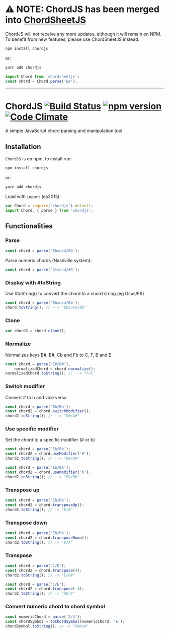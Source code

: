 # ⚠️ NOTE: ChordJS has been merged into [ChordSheetJS](https://github.com/martijnversluis/ChordSheetJS)

ChordJS will not receive any more updates, although it will remain on NPM. To benefit from new features, please use ChordSheetJS instead.

```bash
npm install chordjs
```

or:

```bash
yarn add chordjs
```

```javascript
import Chord from 'chordsheetjs';
const chord = Chord.parse('Em');
```

-----

# ChordJS [![Build Status](https://travis-ci.org/martijnversluis/ChordJS.svg?branch=master)](https://travis-ci.org/martijnversluis/ChordJS) [![npm version](https://badge.fury.io/js/chordjs.svg)](https://badge.fury.io/js/chordjs) [![Code Climate](https://codeclimate.com/github/martijnversluis/ChordJS/badges/gpa.svg)](https://codeclimate.com/github/martijnversluis/ChordJS)

A simple JavaScript chord parsing and manipulation tool

## Installation

`ChordJS` is on npm, to install run:

```bash
npm install chordjs
```

or:

```bash
yarn add chordjs
```

Load with `import` (es2015):

```javascript
var Chord = require('chordjs').default;
import Chord, { parse } from 'chordjs';
```

## Functionalities

### Parse

```javascript
const chord = parse('Ebsus4/Bb');
```

Parse numeric chords (Nashville system):

```javascript
const chord = parse('b1sus4/#3');
```

### Display with #toString

Use #toString() to convert the chord to a chord string (eg Dsus/F#)

```javascript
const chord = parse('Ebsus4/Bb');
chord.toString(); // --> "Ebsus4/Bb"
```

### Clone

```javascript
var chord2 = chord.clone();
```

### Normalize

Normalizes keys B#, E#, Cb and Fb to C, F, B and E

```javascript
const chord = parse('E#/B#'),
    normalizedChord = chord.normalize();
normalizedChord.toString(); // --> "F/C"
```

### Switch modifier

Convert # to b and vice versa

```javascript
const chord = parse('Eb/Bb');
const chord2 = chord.switchModifier();
chord2.toString(); // --> "D#/A#"
```

### Use specific modifier

Set the chord to a specific modifier (# or b)

```javascript
const chord = parse('Eb/Bb');
const chord2 = chord.useModifier('#');
chord2.toString(); // --> "D#/A#"
```

```javascript
const chord = parse('Eb/Bb');
const chord2 = chord.useModifier('b');
chord2.toString(); // --> "Eb/Bb"
```

### Transpose up

```javascript
const chord = parse('Eb/Bb');
const chord2 = chord.transposeUp();
chord2.toString(); // -> "E/B"
```

### Transpose down

```javascript
const chord = parse('Eb/Bb');
const chord2 = chord.transposeDown();
chord2.toString(); // -> "D/A"
```

### Transpose

```javascript
const chord = parse('C/E');
const chord2 = chord.transpose(4);
chord2.toString(); // -> "E/G#"
```

```javascript
const chord = parse('C/E');
const chord2 = chord.transpose(-4);
chord2.toString(); // -> "Ab/C"
```

### Convert numeric chord to chord symbol

```javascript
const numericChord = parse('2/4');
const chordSymbol = toChordSymbol(numericChord, 'E');
chordSymbol.toString(); // -> "F#m/A"
```
